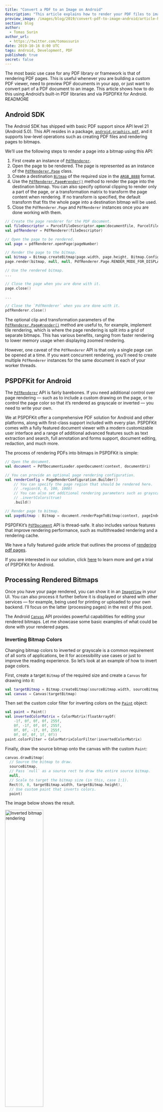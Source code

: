 ```yaml
---
title: "Convert a PDF to an Image on Android"
description: "This article explains how to render your PDF files to images using both Android's built-in PDF libraries and PSPDFKit."
preview_image: /images/blog/2019/convert-pdf-to-image-android/article-header.png
section: blog
author:
  - Tomas Surin
author_url:
  - https://twitter.com/tomassurin
date: 2019-10-16 8:00 UTC
tags: Android, Development, PDF
published: true
secret: false
---
```


The most basic use case for any PDF library or framework is that of rendering PDF pages. This is useful whenever you are building a custom PDF viewer, need to preview PDF documents in your app, or just want to convert part of a PDF document to an image. This article shows how to do this using Android’s built-in PDF libraries and via PSPDFKit for Android. READMORE

## Android SDK

The Android SDK has shipped with basic PDF support since API level 21 (Android 5.0). This API resides in a package, [`android.graphics.pdf`][], and it supports low-level operations such as creating PDF files and rendering pages to bitmaps.

We’ll use the following steps to render a page into a bitmap using this API:

1. First create an instance of [`PdfRenderer`][].
2. Open the page to be rendered. The page is represented as an instance of the [`PdfRenderer.Page`][] class.
3. Create a destination [`Bitmap`][] of the required size in the [`ARGB_8888`][] format.
4. Use the [`PdfRenderer.Page#render()`][] method to render the page into the destination bitmap. You can also specify optional clipping to render only a part of the page, or a transformation matrix to transform the page content when rendering. If no transform is specified, the default transform that fits the whole page into a destination bitmap will be used.
5. Close the `PdfRenderer.Page` and `PdfRenderer` instances once you are done working with them.

```kotlin
// Create the page renderer for the PDF document.
val fileDescriptor = ParcelFileDescriptor.open(documentFile, ParcelFileDescriptor.MODE_READ_ONLY)
val pdfRenderer = PdfRenderer(fileDescriptor)

// Open the page to be rendered.
val page = pdfRenderer.openPage(pageNumber)

// Render the page to the bitmap.
val bitmap = Bitmap.createBitmap(page.width, page.height, Bitmap.Config.ARGB_8888)
page.render(bitmap, null, null, PdfRenderer.Page.RENDER_MODE_FOR_DISPLAY)

// Use the rendered bitmap.
...

// Close the page when you are done with it.
page.close()

...

// Close the `PdfRenderer` when you are done with it.
pdfRenderer.close()
```

The optional clip and transformation parameters of the [`PdfRenderer.Page#render()`][] method are useful to, for example, implement tile rendering, which is where the page rendering is split into a grid of separate bitmaps. This has various benefits, ranging from faster rendering to lower memory usage when displaying zoomed rendering.

However, one caveat of the `PdfRenderer` API is that only a single page can be opened at a time. If you want concurrent rendering, you’ll need to create multiple `PdfRenderer` instances for the same document in each of your worker threads.

## PSPDFKit for Android

The [`PdfRenderer`][] API is fairly barebones. If you need additional control over page rendering — such as to include a custom drawing on the page, or to control the page color so that it’s rendered as grayscale or inverted — you need to write your own.

We at PSPDFKit offer a comprehensive PDF solution for Android and other platforms, along with first-class support included with every plan. PSPDFKit comes with a fully featured document viewer with a modern customizable user interface and a range of additional advanced features such as text extraction and search, full annotation and forms support, document editing, redaction, and much more.

The process of rendering PDFs into bitmaps in PSPDFKit is simple:

```kotlin
// Open the document.
val document = PdfDocumentLoader.openDocument(context, documentUri)

// You can provide an optional page rendering configuration.
val renderConfig = PageRenderConfiguration.Builder()
    // You can specify the page region that should be rendered here.
    // .region(0, 0, 100, 1000)
    // You can also set additional rendering parameters such as grayscale or inverted color rendering.
    // .invertColors(true)
    .build()

// Render page to bitmap.
val pageBitmap : Bitmap = document.renderPageToBitmap(context, pageIndex, width, height, renderingConfig)
```

PSPDFKit’s [`PdfDocument`][] API is thread-safe. It also includes various features that improve rendering performance, such as multithreaded rendering and a rendering cache.

We have a fully featured guide article that outlines the process of [rendering pdf pages][].

If you are interested in our solution, click [here][pspdfkit for android] to learn more and get a trial of PSPDFKit for Android.

## Processing Rendered Bitmaps

Once you have your page rendered, you can show it in an [`ImageView`][] in your UI. You can also process it further before it is displayed or shared with other services — for example, being used for printing or uploaded to your own backend. I’ll focus on the latter (processing pages) in the rest of this post.

The Android [`Canvas`][] API provides powerful capabilities for editing your rendered bitmaps. Let me showcase some basic examples of what could be done with your rendered pages.

### Inverting Bitmap Colors

Changing bitmap colors to inverted or grayscale is a common requirement of all sorts of applications, be it for accessibility use cases or just to improve the reading experience. So let’s look at an example of how to invert page colors.

First, create a target `Bitmap` of the required size and create a `Canvas` for drawing into it:

```kotlin
val targetBitmap = Bitmap.createBitmap(sourceBitmap.width, sourceBitmap.height, Bitmap.Config.ARGB_8888)
val canvas = Canvas(targetBitmap)
```

Then set the custom color filter for inverting colors on the [`Paint`][] object:

```kotlin
val paint = Paint()
val invertedColorMatrix = ColorMatrix(floatArrayOf(
    -1f, 0f, 0f, 0f, 255f,
    0f, -1f, 0f, 0f, 255f,
    0f, 0f, -1f, 0f, 255f,
    0f, 0f, 0f, 1f, 0f))
paint.colorFilter = ColorMatrixColorFilter(invertedColorMatrix)
```

Finally, draw the source bitmap onto the canvas with the custom `Paint`:

```kotlin
canvas.drawBitmap(
  // Source the bitmap to draw.
  sourceBitmap,
  // Pass `null` as a source rect to draw the entire source bitmap.
  null,
  // Scale to target the bitmap size (in this, case 1:1).
  Rect(0, 0, targetBitmap.width, targetBitmap.height),
  // Use custom paint that inverts colors.
  paint)
```

The image below shows the result.

<img alt="Inverted bitmap rendering" src="/images/blog/2019/convert-pdf-to-image-android/inverted-rendering.png" width="50%" />

As mentioned before, PSPDFKit supports inverted page rendering out of the box. This is done by setting the `invertColors` property in the page rendering configuration:

```kotlin
val renderConfig = PageRenderConfiguration.Builder()
    .invertColors(true)
    .build()
```

### Adding Watermarks

Another frequent requirement is to add watermarks or logo graphics to rendered pages:

```kotlin
// We are going to draw directly to the source bitmap.
val canvas = Canvas(sourceBitmap)

// Get the logo as a `Bitmap`.
val logo = BitmapFactory.decodeFile(logoFile)

// Draw the logo to the rendered page canvas.
canvas.drawBitmap(
    logo,
    // Use `null` as a source rect to draw the full logo.
    null,
    // Page rect where the logo should be added. We'll use the bottom-right corner in this example.
    Rect(sourceBitmap.width - logo.width, sourceBitmap.height - logo.height, sourceBitmap.width, sourceBitmap.height),
    // Use the default `Paint`.
    null
)
```

<img alt="Logo/watermark rendering" src="/images/blog/2019/convert-pdf-to-image-android/logo-rendering.png" width="50%" />

PSPDFKit ships with an easy-to-use API for adding watermarks to PDFs. Learn more about it in our [Add a Watermark to a PDF on Android][] blog post.

## Conclusion

In this post, we’ve shown how easy it is to render your PDF files to images using both Android’s built-in PDF libraries and PSPDFKit. If you wish to take this a step further and add PDF viewer functionality into your app, we’d recommend you read our [Open a PDF in an Android App][] blog post, which provides an overview of the most used Android PDF libraries (both open source and commercial).

[`android.graphics.pdf`]: https://developer.android.com/reference/android/graphics/pdf/package-summary
[`pdfrenderer`]: https://developer.android.com/reference/android/graphics/pdf/PdfRenderer.html
[`pdfrenderer.page`]: https://developer.android.com/reference/android/graphics/pdf/PdfRenderer.Page.html
[`pdfrenderer.page#render()`]: https://developer.android.com/reference/android/graphics/pdf/PdfRenderer.Page.html#render(android.graphics.Bitmap,%20android.graphics.Rect,%20android.graphics.Matrix,%20int)
[`argb_8888`]: https://developer.android.com/reference/android/graphics/Bitmap.Config.html#ARGB_8888
[`bitmap`]: https://developer.android.com/reference/android/graphics/Bitmap
[`imageview`]: https://developer.android.com/reference/android/widget/ImageView
[`canvas`]: https://developer.android.com/reference/android/graphics/Canvas
[`paint`]: https://developer.android.com/reference/android/graphics/Paint.html
[rendering pdf pages]: https://pspdfkit.com/guides/android/current/getting-started/rendering-pdf-pages/
[pdf complexities]: https://pspdfkit.com/guides/android/current/troubleshooting/complexities-of-rendering-pdfs/
[pspdfkit for android]: https://pspdfkit.com/pdf-sdk/android/
[`pdfdocument`]: https://pspdfkit.com/api/android/reference/com/pspdfkit/document/PdfDocument.html
[open a pdf in an android app]: ../open-pdf-android
[add a watermark to a pdf on android]: https://pspdfkit.com/blog/2019/add-watermark-pdf-android
